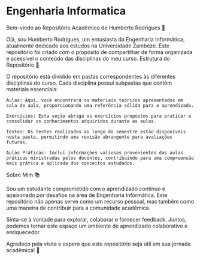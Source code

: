 # Engenharia Informatica
Bem-vindo ao Repositório Acadêmico de Humberto Rodrigues 🚀

Olá, sou Humberto Rodrigues, um entusiasta da Engenharia Informática, atualmente dedicado aos estudos na Universidade Zambeze. Este repositório foi criado com o propósito de compartilhar de forma organizada e acessível o conteúdo das disciplinas do meu curso.
Estrutura do Repositório 📂

O repositório está dividido em pastas correspondentes às diferentes disciplinas do curso. Cada disciplina possui subpastas que contêm materiais essenciais:

    Aulas: Aqui, você encontrará os materiais teóricos apresentados em sala de aula, proporcionando uma referência sólida para o aprendizado.

    Exercícios: Esta seção abriga os exercícios propostos para praticar e consolidar os conhecimentos adquiridos durante as aulas.

    Testes: Os testes realizados ao longo do semestre estão disponíveis nesta pasta, permitindo uma revisão abrangente para avaliações futuras.

    Aulas Práticas: Incluí informações valiosas provenientes das aulas práticas ministradas pelos docentes, contribuindo para uma compreensão mais prática e aplicada dos conceitos estudados.

Sobre Mim 📚

Sou um estudante comprometido com o aprendizado contínuo e apaixonado por desafios na área de Engenharia Informática. Este repositório não apenas serve como um recurso pessoal, mas também como uma maneira de contribuir para a comunidade acadêmica.

Sinta-se à vontade para explorar, colaborar e fornecer feedback. Juntos, podemos tornar este espaço um ambiente de aprendizado colaborativo e enriquecedor.

Agradeço pela visita e espero que este repositório seja útil em sua jornada acadêmica! 🌟